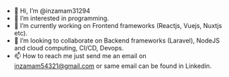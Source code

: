 - 👋 Hi, I’m @inzamam31294
- 👀 I’m interested in programming.
- 🌱 I’m currently working on Frontend frameworks (Reactjs, Vuejs, Nuxtjs etc).
- 💞️ I’m looking to collaborate on Backend frameworks (Laravel), NodeJS and cloud computing, CI/CD, Devops.
- 📫 How to reach me just send me an email on inzamam54321@gmail.com or same email can be found in Linkedin.

<!---
inzamam31294/inzamam31294 is a ✨ special ✨ repository because its `README.md` (this file) appears on your GitHub profile.
You can click the Preview link to take a look at your changes.
--->
